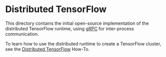 # Distributed TensorFlow

This directory contains the initial open-source implementation of the
distributed TensorFlow runtime, using [gRPC](http://grpc.io) for inter-process
communication.

To learn how to use the distributed runtime to create a TensorFlow cluster,
see the [Distributed TensorFlow](https://www.tensorflow.org/deploy/distributed) How-To.
